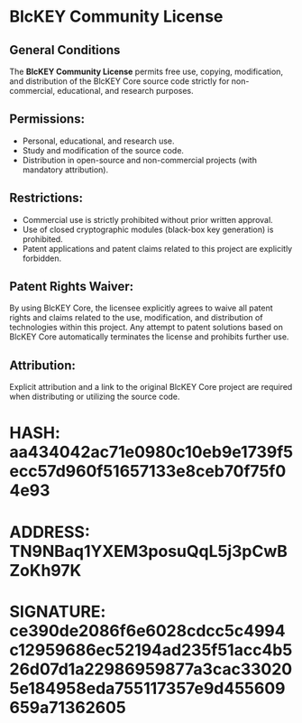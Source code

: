 # BlcKEY Community License

## General Conditions

The **BlcKEY Community License** permits free use, copying, modification, and distribution of the BlcKEY Core source code strictly for non-commercial, educational, and research purposes.

## Permissions:
- Personal, educational, and research use.
- Study and modification of the source code.
- Distribution in open-source and non-commercial projects (with mandatory attribution).

## Restrictions:
- Commercial use is strictly prohibited without prior written approval.
- Use of closed cryptographic modules (black-box key generation) is prohibited.
- Patent applications and patent claims related to this project are explicitly forbidden.

## Patent Rights Waiver:
By using BlcKEY Core, the licensee explicitly agrees to waive all patent rights and claims related to the use, modification, and distribution of technologies within this project. Any attempt to patent solutions based on BlcKEY Core automatically terminates the license and prohibits further use.

## Attribution:
Explicit attribution and a link to the original BlcKEY Core project are required when distributing or utilizing the source code.

# HASH: aa434042ac71e0980c10eb9e1739f5ecc57d960f51657133e8ceb70f75f04e93
# ADDRESS: TN9NBaq1YXEM3posuQqL5j3pCwBZoKh97K
# SIGNATURE: ce390de2086f6e6028cdcc5c4994c12959686ec52194ad235f51acc4b526d07d1a22986959877a3cac330205e184958eda755117357e9d455609659a71362605
